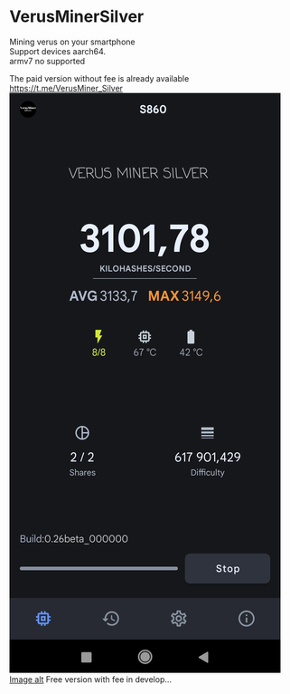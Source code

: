 # VerusMinerSilver
Mining verus on your smartphone  
Support devices aarch64.  
armv7 no supported  

The paid version without fee is already available  
https://t.me/VerusMiner_Silver  
![Image alt](/VerGlavStr.jpg?raw=true "Optional Title")  [Image alt](/VerGlavStr.jpg?raw=true "Optional Title") 
Free version with fee in develop...
